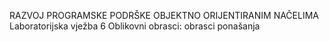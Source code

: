 RAZVOJ PROGRAMSKE PODRŠKE OBJEKTNO ORIJENTIRANIM NAČELIMA
Laboratorijska vježba 6
Oblikovni obrasci: obrasci ponašanja
